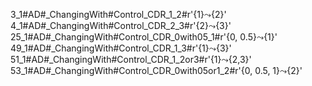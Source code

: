 3_1#AD#_ChangingWith#Control_CDR_1_2#r'{1}$\leadsto${2}'
4_1#AD#_ChangingWith#Control_CDR_2_3#r'{2}$\leadsto${3}'
25_1#AD#_ChangingWith#Control_CDR_0with05_1#r'{0, 0.5}$\leadsto${1}'
49_1#AD#_ChangingWith#Control_CDR_1_3#r'{1}$\leadsto${3}'
51_1#AD#_ChangingWith#Control_CDR_1_2or3#r'{1}$\leadsto${2,3}'
53_1#AD#_ChangingWith#Control_CDR_0with05or1_2#r'{0, 0.5, 1}$\leadsto${2}'
